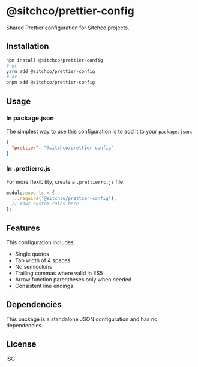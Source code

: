 # @sitchco/prettier-config

Shared Prettier configuration for Sitchco projects.

## Installation

```bash
npm install @sitchco/prettier-config
# or
yarn add @sitchco/prettier-config
# or
pnpm add @sitchco/prettier-config
```

## Usage

### In package.json

The simplest way to use this configuration is to add it to your `package.json`:

```json
{
  "prettier": "@sitchco/prettier-config"
}
```

### In .prettierrc.js

For more flexibility, create a `.prettierrc.js` file:

```javascript
module.exports = {
  ...require('@sitchco/prettier-config'),
  // Your custom rules here
};
```

## Features

This configuration includes:

- Single quotes
- Tab width of 4 spaces
- No semicolons
- Trailing commas where valid in ES5
- Arrow function parentheses only when needed
- Consistent line endings

## Dependencies

This package is a standalone JSON configuration and has no dependencies.

## License

ISC
